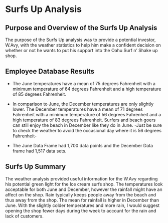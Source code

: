 # Surfs Up Analysis 


## Purpose and Overview of the Surfs Up Analysis
   The purpose of the Surfs Up analysis was to provide a potential investor, W.Avy, with the weather statistics to help him make a confident decision on whether or not he wants to put his support into the Oahu Surf n’ Shake up shop.
   

## Employee Database Results
- The June temperatures have a mean of 75 degrees Fahrenheit with a minimum temperature of 64 degrees Fahrenheit and a high temperature of 85 degrees Fahrenheit.  

- In comparison to June, the December temperatures are only slightly lower. 
The December temperatures have a mean of 71 degrees Fahrenheit with a minimum temperature of 56 degrees Fahrenheit and a high temperature of 83 degrees Fahrenheit. Surfers and beach goers can still enjoy the beach in December like they do in June. -Just be sure to check the weather to avoid the occasional day where it is 56 degrees Fahrenheit-

- The June Data Frame had 1,700 data points and the December Data frame had 1,517 data sets.



## Surfs Up Summary
The weather analysis provided useful information for the W.Avy regarding his potential green light for the Ice cream surfs shop. The temperatures look acceptable for both June and December, however the rainfall might have an affect on the shop. Rain typically keeps people away from the beach and thus away from the shop. The mean for rainfall is higher in December than June. With the slightly colder temperatures and more rain, I would suggest opening the shop fewer days during the week to account for the rain and lack of customers.
